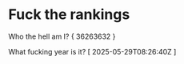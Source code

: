 # Fuck the rankings

Who the hell am I?
{ 36263632 }

What fucking year is it?
[ 2025-05-29T08:26:40Z ]

